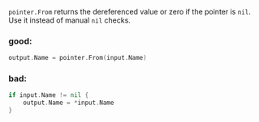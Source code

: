 `pointer.From` returns the dereferenced value or zero if the pointer is `nil`. Use it instead of manual `nil` checks.

### good:
```go
output.Name = pointer.From(input.Name)
```

### bad:
```go
if input.Name != nil {
    output.Name = *input.Name
}
```
